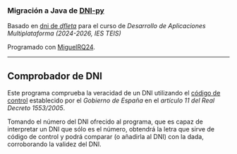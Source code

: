 ### Migración a Java de [DNI-py](https://github.com/MMSS99/DNI-py)

Basado en [dni de *dfleta*](https://github.com/dfleta/dni) para el curso de *Desarrollo de Aplicaciones Multiplataforma (2024-2026, IES TEIS)*

Programado con [MiguelRQ24](https://github.com/MiguelRQ24).

------

## Comprobador de DNI
Este programa comprueba la veracidad de un DNI utilizando el [código de control](https://www.interior.gob.es/opencms/es/servicios-al-ciudadano/tramites-y-gestiones/dni/calculo-del-digito-de-control-del-nif-nie/) establecido por el *Gobierno de España* en el *artículo 11 del Real Decreto 1553/2005*.

Tomando el número del DNI ofrecido al programa, que es capaz de interpretar un DNI que sólo es el número, obtendrá la letra que sirve de código de control y podrá comparar (o añadirla al DNI) con la dada, corroborando la validez del DNI. 
